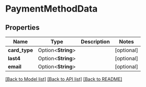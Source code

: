 # PaymentMethodData

## Properties

Name | Type | Description | Notes
------------ | ------------- | ------------- | -------------
**card_type** | Option<**String**> |  | [optional]
**last4** | Option<**String**> |  | [optional]
**email** | Option<**String**> |  | [optional]

[[Back to Model list]](../README.md#documentation-for-models) [[Back to API list]](../README.md#documentation-for-api-endpoints) [[Back to README]](../README.md)


